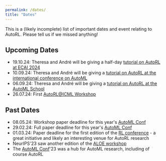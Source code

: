 ```yaml
---
permalink: /dates/
title: "Dates"
---
```


This is a (likely incomplete) list of important dates and event relating to AutoRL. Please tell us if we missed anything!

## Upcoming Dates
- 19.10.24: Theresa and André will be giving a half-day [tutorial on AutoRL at ECAI 2024](https://autorl.org/tutorial-ecai/)
- 10.09.24: Theresa and André will be giving a [tutorial on AutoRL at the international conference on AutoML](https://2024.automl.cc/?page_id=1575)
- 06.09.24: Theresa and André will be giving a [tutorial on AutoRL at the AutoML School](https://www.automlschool.org/)
- 26.07.24: First [AutoRL@ICML Workshop](https://autorlworkshop.github.io/)

## Past Dates
- 08.05.24: Workshop paper deadline for this year's [AutoML Conf](https://2024.automl.cc/)
- 29.02.24: Full paper deadline for this year's [AutoML Conf](https://2024.automl.cc/)
- 01.03.24: Paper deadline for the first edition of the [RL conference](https://rl-conference.cc/) - a great initiative and likely an interesting venue for AutoRL research
- NeurIPS'23 saw another edition of the [ALOE workshop](https://sites.google.com/view/aloe2023/home)
- The [AutoML Conf](https://2024.automl.cc/)'23 was a hub for AutoML research, including of course AutoRL
